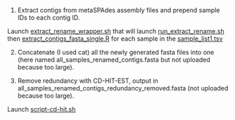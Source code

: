 1. Extract contigs from metaSPAdes assembly files and prepend sample IDs to each contig ID.

Launch [extract_rename_wrapper.sh](scripts/extract_rename_wrapper.sh) that will launch [run_extract_rename.sh](scripts/run_extract_rename.sh) then [extract_contigs_fasta_single.R](scripts/extract_contigs_fasta_single.R) for each sample in the [sample_list1.tsv](metadata/sample_list1.tsv)

2. Concatenate (I used cat) all the newly generated fasta files into one (here named all_samples_renamed_contigs.fasta but not uploaded because too large).

3. Remove redundancy with CD-HIT-EST, output in all_samples_renamed_contigs_redundancy_removed.fasta (not uploaded because too large).

Launch [script-cd-hit.sh](scripts/script-cd-hit.sh)
